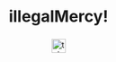 
###

<h1 align="center">illegalMercy!</h1>

###

<div align="center">
  <a href="https://t.me/illegalMercy" target="_blank">
    <img src="https://img.shields.io/static/v1?message=Telegram&logo=telegram&label=&color=2CA5E0&logoColor=white&labelColor=&style=for-the-badge" height="25" alt="telegram logo"  />
  </a>
</div>

###
